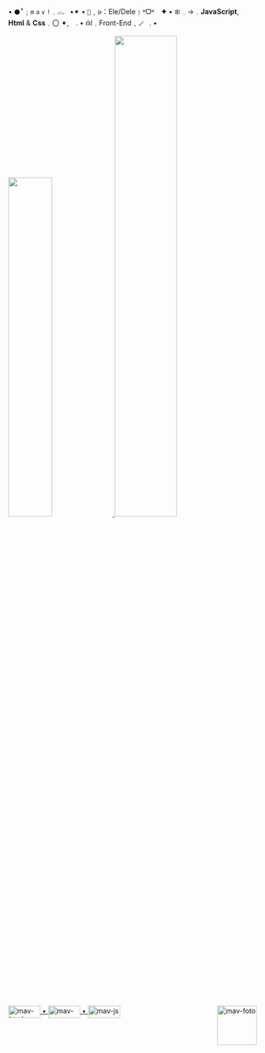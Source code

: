 • `🌑`ꜜ﹔`m` `a` `v` `!`﹒⌓.⠀•✦
• `🖤`﹐⪩：Ele/Dele﹗˃ᗜ˂　✦
• `🕸`﹒→﹒__JavaScript__, __Html__ & __Css__﹒〇 ✦,　.
• ılıl﹒Front-End﹑`🪄`⠀. •

<div>
  <a href="htpps://https://github.com/7vniciussz">
   <img width="42%" src="https://github-readme-stats.vercel.app/api?username=7vniciussz&show_icons=false&theme=blue-green&include_all_commits=true&count_private=true"/>
   <img width="50%" src="https://github-readme-stats.vercel.app/api/top-langs/?username=7vniciussz&layout-compact&langs_count168theme-blue-green"/>
</div>

<div style="display: inline_block"><br>
		<img align="center" alt="mav-html" height="25" width="65" src="https://img.shields.io/badge/HTML5-E34F26?style=for-the-badge&logo=html5&logoColor=white"> •
		<img align="center" alt="mav-css" height="25" width="65" src="https://img.shields.io/badge/CSS-239120?&style=for-the-badge&logo=css3&logoColor=white"> •
		<img align="center" alt="mav-js" height="25" width="65" src="https://img.shields.io/badge/JavaScript-F7DF1E?style=for-the-badge&logo=javascript&logoColor=black">
		<img align="right" alt="mav-foto" height="80" width="80" src="https://cdn.discordapp.com/avatars/523665234351751168/3a4c5fcffd1e3744009658aec9ad7dc5.png?size=2048">
</div>

##

